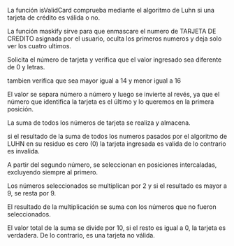 La función isValidCard comprueba mediante el algoritmo de Luhn si una tarjeta de crédito es válida o no.

La función  maskify  sirve para que enmascare  el numero de TARJETA DE CREDITO asignada por el usuario, oculta los primeros numeros y deja solo ver los cuatro ultimos.

Solicita el número de tarjeta y verifica que el valor ingresado sea diferente de 0 y letras.

tambien verifica que sea mayor igual a 14 y menor igual a 16

El valor se separa número a número y luego se invierte al revés, ya que el número que identifica la tarjeta es el último y lo queremos en la primera posición.

La suma de todos los números de tarjeta se realiza y almacena.

si el resultado de la suma de todos los numeros pasados por el algoritmo de LUHN en su residuo es cero (0) la tarjeta ingresada es valida de lo contrario es invalida.

A partir del segundo número, se seleccionan en posiciones intercaladas, excluyendo siempre al primero.

Los números seleccionados se multiplican por 2 y si el resultado es mayor a 9, se resta por 9.

El resultado de la multiplicación se suma con los números que no fueron seleccionados.

El valor total de la suma se divide por 10, si el resto es igual a 0, la tarjeta es verdadera. De lo contrario, es una tarjeta no válida.

